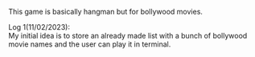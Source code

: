 This game is basically hangman but for bollywood movies.

Log 1(11/02/2023):\
My initial idea is to store an already made list with a bunch
of bollywood movie names and the user can play it in terminal.